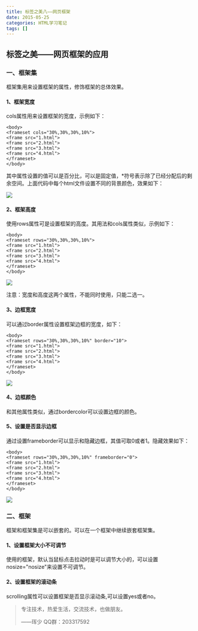 ```yaml
---
title: 标签之美八——网页框架
date: 2015-05-25
categories: HTML学习笔记
tags: []
---
```

## 标签之美——网页框架的应用

### 一、框架集<frameset>

框架集用来设置框架的属性，修饰框架的总体效果。

#### 1、框架宽度

cols属性用来设置框架的宽度，示例如下：

```
<body>
<frameset cols="30%,30%,30%,10%">
<frame src="1.html">
<frame src="2.html">
<frame src="3.html">
<frame src="4.html">
</frameset>
</body>
```

其中属性设置的值可以是百分比，可以是固定值，*符号表示除了已经分配后的剩余空间。上面代码中每个html文件设置不同的背景颜色，效果如下：

![](http://static.oschina.net/uploads/space/2015/0525/174653_4sAi_2340880.png)

#### 2、框架高度

使用rows属性可是设置框架的高度。其用法和cols属性类似，示例如下：

```
<body>
<frameset rows="30%,30%,30%,10%">
<frame src="1.html">
<frame src="2.html">
<frame src="3.html">
<frame src="4.html">
</frameset>
</body>
```

![](http://static.oschina.net/uploads/space/2015/0525/175048_rOIr_2340880.png)

注意：宽度和高度这两个属性，不能同时使用，只能二选一。

#### 3、边框宽度

可以通过border属性设置框架边框的宽度，如下：

```
<body>
<frameset rows="30%,30%,30%,10%" border="10">
<frame src="1.html">
<frame src="2.html">
<frame src="3.html">
<frame src="4.html">
</frameset>
</body>
```

![](http://static.oschina.net/uploads/space/2015/0525/175338_BWrg_2340880.png)

#### 4、边框颜色

和其他属性类似，通过bordercolor可以设置边框的颜色。

#### 5、设置是否显示边框

通过设置frameborder可以显示和隐藏边框，其值可取0或者1。隐藏效果如下：

```
<body>
<frameset rows="30%,30%,30%,10%" frameborder="0">
<frame src="1.html">
<frame src="2.html">
<frame src="3.html">
<frame src="4.html">
</frameset>
</body>
```

![](http://static.oschina.net/uploads/space/2015/0525/175725_HuWC_2340880.png)

### 二、框架<frame>

框架和框架集是可以嵌套的。可以在一个框架中继续嵌套框架集。

#### 1、设置框架大小不可调节

使用的框架，默认当鼠标点击拉动时是可以调节大小的，可以设置nosize="nosize"来设置不可调节。

#### 2、设置框架的滚动条

scrolling属性可以设置框架是否显示滚动条,可以设置yes或者no。

> 专注技术，热爱生活，交流技术，也做朋友。
> 
> ——珲少 QQ群：203317592
